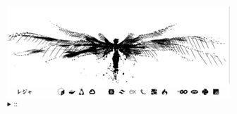 <img src="./banner.png">
<details><summary> :: </summary>
<!--START_SECTION:waka-->

```
From: 09 August 2024 - To: 03 July 2025

Total Time: 1,591 hrs 27 mins

Python                     382 hrs 40 mins //////-------------------   22.26 %
PHP                        324 hrs 3 mins  /////--------------------   18.85 %
Markdown                   218 hrs 42 mins ///----------------------   12.73 %
Other                      127 hrs 16 mins //-----------------------   07.40 %
```

<!--END_SECTION:waka-->
</details>
